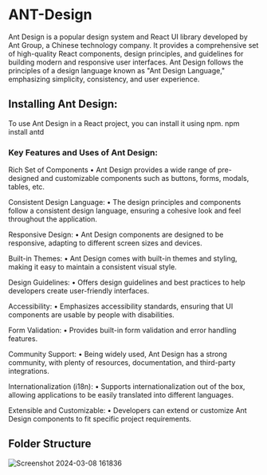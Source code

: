 # ANT-Design

Ant Design is a popular design system and React UI library developed by Ant Group, a Chinese technology company. It provides a comprehensive set of high-quality React components, design principles, and guidelines for building modern and responsive user interfaces. Ant Design follows the principles of a design language known as "Ant Design Language," emphasizing simplicity, consistency, and user experience.

## Installing Ant Design:

To use Ant Design in a React project, you can install it using npm. npm install antd

### Key Features and Uses of Ant Design:

Rich Set of Components • Ant Design provides a wide range of pre-designed and customizable components such as buttons, forms, modals, tables, etc.

Consistent Design Language: • The design principles and components follow a consistent design language, ensuring a cohesive look and feel throughout the application.

Responsive Design: • Ant Design components are designed to be responsive, adapting to different screen sizes and devices.

Built-in Themes: • Ant Design comes with built-in themes and styling, making it easy to maintain a consistent visual style.

Design Guidelines: • Offers design guidelines and best practices to help developers create user-friendly interfaces.

Accessibility: • Emphasizes accessibility standards, ensuring that UI components are usable by people with disabilities.

Form Validation: • Provides built-in form validation and error handling features.

Community Support: • Being widely used, Ant Design has a strong community, with plenty of resources, documentation, and third-party integrations.

Internationalization (i18n): • Supports internationalization out of the box, allowing applications to be easily translated into different languages.

Extensible and Customizable: • Developers can extend or customize Ant Design components to fit specific project requirements.

## Folder Structure
![Screenshot 2024-03-08 161836](https://github.com/jagadekmeesala/ANT-Design/assets/85881386/9f7b63df-dcc8-4ffd-8575-de0e54c04573)


